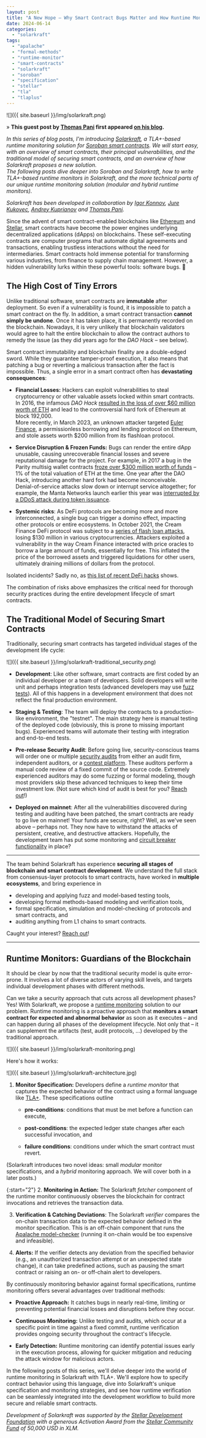 ```yaml
---
layout: post
title: "A New Hope – Why Smart Contract Bugs Matter and How Runtime Monitoring Saves the Day (Solarkraft #1)"
date: 2024-06-14
categories: 
  - "solarkraft"
tags: 
  - "apalache"
  - "formal-methods"
  - "runtime-monitor"
  - "smart-contracts"
  - "solarkraft"
  - "soroban"
  - "specification"
  - "stellar"
  - "tla"
  - "tlaplus"
---
```


![]({{ site.baseurl }}/img/solarkraft.png)

» **This guest post by [Thomas Pani][] first appeared [on his blog](https://thpani.net/2024/06/why-smart-contract-bugs-matter-and-how-runtime-monitoring-saves-the-day-solarkraft-1/).**

_In this series of blog posts, I'm introducing [Solarkraft][], a TLA+-based runtime monitoring solution for [Soroban smart contracts][Soroban]. We will start easy, with an overview of smart contracts, their principal vulnerabilities, and the traditional model of securing smart contracts, and an overview of how Solarkraft proposes a new solution._  
_The following posts dive deeper into Soroban and Solarkraft, how to write TLA+-based runtime monitors in Solarkraft, and the more technical parts of our unique runtime monitoring solution (modular and hybrid runtime monitors)._

_Solarkraft has been developed in collaboration by [Igor Konnov][], [Jure Kukovec][], [Andrey Kuprianov][] and [Thomas Pani][]._

Since the advent of smart contract-enabled blockchains like [Ethereum][] and [Stellar][], smart contracts have become the power engines underlying decentralized applications (dApps) on blockchains. These self-executing contracts are computer programs that automate digital agreements and transactions, enabling trustless interactions without the need for intermediaries. Smart contracts hold immense potential for transforming various industries, from finance to supply chain management. However, a hidden vulnerability lurks within these powerful tools: software bugs. 🐛

## The High Cost of Tiny Errors

Unlike traditional software, smart contracts are **immutable** after deployment. So even if a vulnerability is found, it is impossible to patch a smart contract on the fly. In addition, a smart contract transaction **cannot simply be undone**. Once it has taken place, it is permanently recorded on the blockchain. Nowadays, it is very unlikely that blockchain validators would agree to halt the entire blockchain to allow the contract authors to remedy the issue (as they did years ago for the _DAO Hack_ – see below).

Smart contract immutability and blockchain finality are a double-edged sword. While they guarantee tamper-proof execution, it also means that patching a bug or reverting a malicious transaction after the fact is impossible. Thus, a single error in a smart contract often has **devastating consequences**:

- **Financial Losses:** Hackers can exploit vulnerabilities to steal cryptocurrency or other valuable assets locked within smart contracts. In 2016, the infamous _DAO Hack_ [resulted in the loss of over $60 million worth of ETH][DAO Hack] and lead to the controversial hard fork of Ethereum at block 192,000.  
More recently, in March 2023, an unknown attacker targeted [Euler Finance][Euler Finance hack], a permissionless borrowing and lending protocol on Ethereum, and stole assets worth $200 million from its flashloan protocol.

- **Service Disruption & Frozen Funds:** Bugs can render the entire dApp unusable, causing unrecoverable financial losses and severe reputational damage for the project. For example, in 2017 a bug in the Parity multisig wallet contracts [froze over $300 million worth of funds][Parity hack] – 1% of the total valuation of ETH at the time. One year after the DAO Hack, introducing another hard fork had become inconceivable.  
Denial-of-service attacks slow down or interrupt service altogether; for example, the Manta Networks launch earlier this year was [interrupted by a DDoS attack during token issuance][Manta attack].

- **Systemic risks**: As DeFi protocols are becoming more and more interconnected, a single bug can trigger a domino effect, impacting other protocols or entire ecosystems. In October 2021, the Cream Finance DeFi protocol was subject to a [series of flash loan attacks][Cream Finance hack], losing $130 million in various cryptocurrencies. Attackers exploited a vulnerability in the way Cream Finance interacted with price oracles to borrow a large amount of funds, essentially for free. This inflated the price of the borrowed assets and triggered liquidations for other users, ultimately draining millions of dollars from the protocol.

Isolated incidents? Sadly no, as [this list of recent DeFi hacks](https://rekt.news/) shows.

The combination of risks above emphasizes the critical need for thorough security practices during the entire development lifecycle of smart contracts.

## The Traditional Model of Securing Smart Contracts

Traditionally, securing smart contracts has targeted individual stages of the development life cycle:

![]({{ site.baseurl }}/img/solarkraft-traditional_security.png)

- **Development**: Like other software, smart contracts are first coded by an individual developer or a team of developers. Solid developers will write unit and perhaps integration tests (advanced developers may use [fuzz tests][]). All of this happens in a development environment that does not reflect the final production environment.

- **Staging & Testing**: The team will deploy the contracts to a production-like environment, the "testnet". The main strategy here is manual testing of the deployed code (obviously, this is prone to missing important bugs). Experienced teams will automate their testing with integration and end-to-end tests.

- **Pre-release Security Audit**: Before going live, security-conscious teams will order one or multiple [security audits][Audits] from either an audit firm, independent auditors, or a [contest platform][Audits]. These auditors perform a manual code review of a fixed commit of the source code. Extremely experienced auditors may do some fuzzing or formal modeling, though most providers skip these advanced techniques to keep their time investment low. (Not sure which kind of audit is best for you? [Reach out][Contact]!)

- **Deployed on mainnet**: After all the vulnerabilities discovered during testing and auditing have been patched, the smart contracts are ready to go live on mainnet! Your funds are secure, right? Well, as we've seen above – perhaps not. They now have to withstand the attacks of persistent, creative, and destructive attackers. Hopefully, the development team has put some monitoring and [circuit breaker functionality][circuit breaker] in place?

---

The team behind Solarkraft has experience **securing all stages of blockchain and smart contract development**. We understand the full stack from consensus-layer protocols to smart contracts, have worked in **multiple ecosystems**, and bring experience in

- developing and applying fuzz and model-based testing tools,
- developing formal methods-based modeling and verification tools,
- formal specification, simulation and model-checking of protocols and smart contracts, and
- auditing anything from L1 chains to smart contracts.

Caught your interest? [Reach out][Contact]!

---

## Runtime Monitors: Guardians of the Blockchain

It should be clear by now that the traditional security model is quite error-prone. It involves a lot of diverse actors of varying skill levels, and targets individual development phases with different methods.

Can we take a security approach that cuts across all development phases?  
Yes! With Solarkraft, we propose a [runtime monitoring][] solution to our problem. Runtime monitoring is a proactive approach that **monitors a smart contract for expected and abnormal behavior** as soon as it executes – and can happen during all phases of the development lifecycle. Not only that – it can supplement the artifacts (test, audit protocols, ...) developed by the traditional approach.

![]({{ site.baseurl }}/img/solarkraft-monitoring.png)

Here's how it works:

![]({{ site.baseurl }}/img/solarkraft-architecture.jpg)

1. **Monitor Specification:** Developers define a _runtime monitor_ that captures the expected behavior of the contract using a formal language like [TLA+][]. These specifications outline
    - **pre-conditions**: conditions that must be met before a function can execute,
    
    - **post-conditions**: the expected ledger state changes after each successful invocation, and
    
    - **failure conditions**: conditions under which the smart contract must revert.

(Solarkraft introduces two novel ideas: small _modular_ monitor specifications, and a _hybrid_ monitoring approach. We will cover both in a later posts.)

{:start="2"}
2. **Monitoring in Action:** The Solarkraft _fetcher_ component of the runtime monitor continuously observes the blockchain for contract invocations and retrieves the transaction data.

3. **Verification & Catching Deviations**: The Solarkraft _verifier_ compares the on-chain transaction data to the expected behavior defined in the monitor specification. This is an off-chain component that runs the [Apalache model-checker][Apalache] (running it on-chain would be too expensive and infeasible).

4. **Alerts:** If the verifier detects any deviation from the specified behavior (e.g., an unauthorized transaction attempt or an unexpected state change), it can take predefined actions, such as pausing the smart contract or raising an on- or off-chain alert to developers.

By continuously monitoring behavior against formal specifications, runtime monitoring offers several advantages over traditional methods:

- **Proactive Approach:** It catches bugs in nearly real-time, limiting or preventing potential financial losses and disruptions before they occur.

- **Continuous Monitoring:** Unlike testing and audits, which occur at a specific point in time against a fixed commit, runtime verification provides ongoing security throughout the contract's lifecycle.

- **Early Detection:** Runtime monitoring can identify potential issues early in the execution process, allowing for quicker mitigation and reducing the attack window for malicious actors.

In the following posts of this series, we'll delve deeper into the world of runtime monitoring in Solarkraft with TLA+. We'll explore how to specify contract behavior using this language, dive into Solarkraft's unique specification and monitoring strategies, and see how runtime verification can be seamlessly integrated into the development workflow to build more secure and reliable smart contracts.

_Development of Solarkraft was supported by the [Stellar Development Foundation][] with a generous Activation Award from the [Stellar Community Fund][] of 50,000 USD in XLM._


[Apalache]: https://konnov.phd/portfolio/apalache/
[Solarkraft]: https://thpani.net/solarkraft/
[Audits]: https://thpani.net/audits/
[Contact]: https://thpani.net/#contact

[Igor Konnov]: https://konnov.phd
[Jure Kukovec]: https://www.linkedin.com/in/jure-kukovec/
[Andrey Kuprianov]: https://www.linkedin.com/in/andrey-kuprianov/
[Thomas Pani]: https://thpani.net

[Soroban]: https://stellar.org/soroban
[Stellar Community Fund]: https://communityfund.stellar.org
[Stellar Development Foundation]: https://stellar.org/foundation

[Ethereum]: https://en.wikipedia.org/wiki/Ethereum
[Stellar]: https://en.wikipedia.org/wiki/Stellar_\(payment_network\)
[TLA+]: https://en.wikipedia.org/wiki/TLA%2B
[circuit breaker]: https://en.wikipedia.org/wiki/Circuit_breaker_design_pattern
[fuzz tests]: https://en.wikipedia.org/wiki/Fuzzing
[runtime monitoring]: https://en.wikipedia.org/wiki/Runtime_verification

[DAO Hack]: https://www.gemini.com/cryptopedia/the-dao-hack-makerdao
[Euler Finance hack]: https://www.chainalysis.com/blog/euler-finance-flash-loan-attack/
[Parity hack]: https://www.theguardian.com/technology/2017/nov/08/cryptocurrency-300m-dollars-stolen-bug-ether
[Manta attack]: https://www.coindesk.com/tech/2024/01/19/manta-network-hit-by-ddos-attack-day-after-token-issuance/
[Cream Finance hack]: https://medium.com/immunefi/hack-analysis-cream-finance-oct-2021-fc222d913fc5
[Rekt]: https://rekt.news/